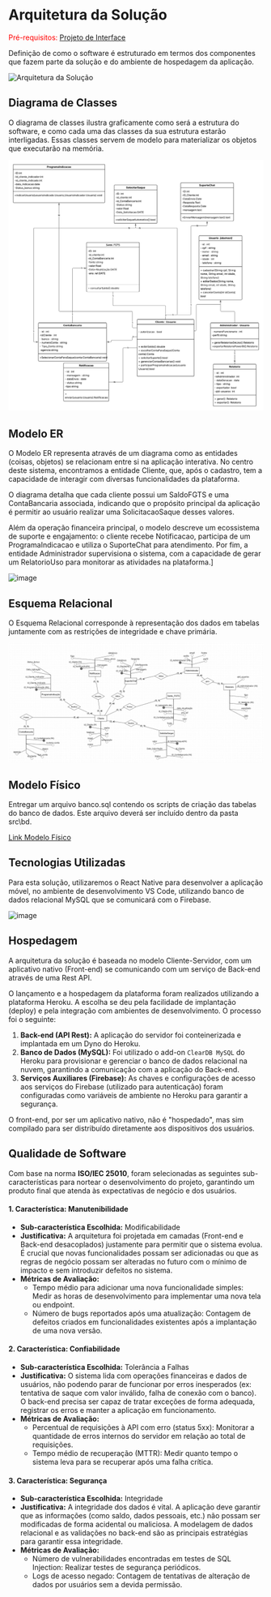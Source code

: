 # Arquitetura da Solução

<span style="color:red">Pré-requisitos: <a href="3-Projeto de Interface.md"> Projeto de Interface</a></span>

Definição de como o software é estruturado em termos dos componentes que fazem parte da solução e do ambiente de hospedagem da aplicação.

![Arquitetura da Solução](img/02-mob-arch.png)

## Diagrama de Classes

O diagrama de classes ilustra graficamente como será a estrutura do software, e como cada uma das classes da sua estrutura estarão interligadas. Essas classes servem de modelo para materializar os objetos que executarão na memória.

<img width="" height="" alt="image" src="https://github.com/ICEI-PUCMinas-PSG-SI-TI/psg-ads-n-tiam-2025-2-tiam-grupo_4_bancobmg/blob/1590064888a3914d3446cff56a2661984a402d55/docs/img/Diagrama%20de%20Classes%20Banco%20BMG.png" />

## Modelo ER

O Modelo ER representa através de um diagrama como as entidades (coisas, objetos) se relacionam entre si na aplicação interativa. No centro deste sistema, encontramos a entidade Cliente, que, após o cadastro, tem a capacidade de interagir com diversas funcionalidades da plataforma.

O diagrama detalha que cada cliente possui um SaldoFGTS e uma ContaBancaria associada, indicando que o propósito principal da aplicação é permitir ao usuário realizar uma SolicitacaoSaque desses valores.

Além da operação financeira principal, o modelo descreve um ecossistema de suporte e engajamento: o cliente recebe Notificacao, participa de um ProgramaIndicacao e utiliza o SuporteChat para atendimento. Por fim, a entidade Administrador supervisiona o sistema, com a capacidade de gerar um RelatorioUso para monitorar as atividades na plataforma.]

<img width="1393" height="587" alt="image" src="https://github.com/user-attachments/assets/7dc79413-200b-440f-ba6f-4ce5a0e0ff05" />

## Esquema Relacional

O Esquema Relacional corresponde à representação dos dados em tabelas juntamente com as restrições de integridade e chave primária.
 
<img width="" height="" alt="image" src="https://github.com/ICEI-PUCMinas-PSG-SI-TI/psg-ads-n-tiam-2025-2-tiam-grupo_4_bancobmg/blob/8ed76ed7cdd02abc8756291e82e77a3aebae26a6/docs/img/Modelo%20Relacional.png" />

## Modelo Físico

Entregar um arquivo banco.sql contendo os scripts de criação das tabelas do banco de dados. Este arquivo deverá ser incluído dentro da pasta src\bd.

<span><a href="../src/bd/banco.sql">Link Modelo Físico </a></span>

## Tecnologias Utilizadas

Para esta solução, utilizaremos o React Native para desenvolver a aplicação móvel, no ambiente de desenvolvimento VS Code, utilizando banco de dados relacional MySQL que se comunicará com o Firebase.

<img width="1265" height="567" alt="image" src="https://github.com/user-attachments/assets/ea1bffa7-422f-4559-b853-3fff7d1e06b2" />


## Hospedagem

A arquitetura da solução é baseada no modelo Cliente-Servidor, com um aplicativo nativo (Front-end) se comunicando com um serviço de Back-end através de uma Rest API.

O lançamento e a hospedagem da plataforma foram realizados utilizando a plataforma Heroku. A escolha se deu pela facilidade de implantação (deploy) e pela integração com ambientes de desenvolvimento. O processo foi o seguinte:

1.  **Back-end (API Rest):** A aplicação do servidor foi conteinerizada e implantada em um Dyno do Heroku.
2.  **Banco de Dados (MySQL):** Foi utilizado o add-on `ClearDB MySQL` do Heroku para provisionar e gerenciar o banco de dados relacional na nuvem, garantindo a comunicação com a aplicação do Back-end.
3.  **Serviços Auxiliares (Firebase):** As chaves e configurações de acesso aos serviços do Firebase (utilizado para autenticação) foram configuradas como variáveis de ambiente no Heroku para garantir a segurança.

O front-end, por ser um aplicativo nativo, não é "hospedado", mas sim compilado para ser distribuído diretamente aos dispositivos dos usuários.

## Qualidade de Software

Com base na norma **ISO/IEC 25010**, foram selecionadas as seguintes sub-características para nortear o desenvolvimento do projeto, garantindo um produto final que atenda às expectativas de negócio e dos usuários.

#### 1. Característica: Manutenibilidade

* **Sub-característica Escolhida:** Modificabilidade
* **Justificativa:** A arquitetura foi projetada em camadas (Front-end e Back-end desacoplados) justamente para permitir que o sistema evolua. É crucial que novas funcionalidades possam ser adicionadas ou que as regras de negócio possam ser alteradas no futuro com o mínimo de impacto e sem introduzir defeitos no sistema.
* **Métricas de Avaliação:**
    * Tempo médio para adicionar uma nova funcionalidade simples: Medir as horas de desenvolvimento para implementar uma nova tela ou endpoint.
    * Número de bugs reportados após uma atualização: Contagem de defeitos criados em funcionalidades existentes após a implantação de uma nova versão.

#### 2. Característica: Confiabilidade

* **Sub-característica Escolhida:** Tolerância a Falhas
* **Justificativa:** O sistema lida com operações financeiras e dados de usuários, não podendo parar de funcionar por erros inesperados (ex: tentativa de saque com valor inválido, falha de conexão com o banco). O back-end precisa ser capaz de tratar exceções de forma adequada, registrar os erros e manter a aplicação em funcionamento.
* **Métricas de Avaliação:**
    * Percentual de requisições à API com erro (status 5xx): Monitorar a quantidade de erros internos do servidor em relação ao total de requisições.
    * Tempo médio de recuperação (MTTR): Medir quanto tempo o sistema leva para se recuperar após uma falha crítica.

#### 3. Característica: Segurança

* **Sub-característica Escolhida:** Integridade
* **Justificativa:** A integridade dos dados é vital. A aplicação deve garantir que as informações (como saldo, dados pessoais, etc.) não possam ser modificadas de forma acidental ou maliciosa. A modelagem de dados relacional e as validações no back-end são as principais estratégias para garantir essa integridade.
* **Métricas de Avaliação:**
    * Número de vulnerabilidades encontradas em testes de SQL Injection: Realizar testes de segurança periódicos.
    * Logs de acesso negado: Contagem de tentativas de alteração de dados por usuários sem a devida permissão.
